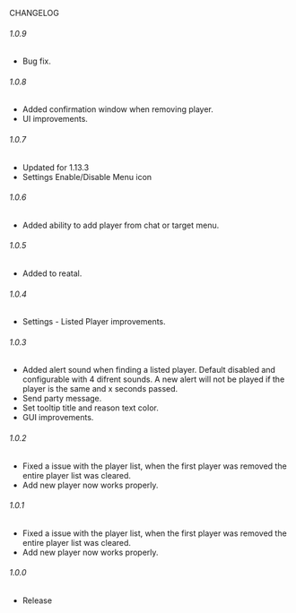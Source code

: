 CHANGELOG

###### 1.0.9
- Bug fix.

###### 1.0.8
- Added confirmation window when removing player.
- UI improvements.

###### 1.0.7
- Updated for 1.13.3
- Settings Enable/Disable Menu icon

###### 1.0.6
- Added ability to add player from chat or target menu.

###### 1.0.5
- Added to reatal.

###### 1.0.4
- Settings - Listed Player improvements.

###### 1.0.3
- Added alert sound when finding a listed player. Default disabled and configurable with 4 difrent sounds. A new alert will not be played if the player is the same and x seconds passed.
- Send party message.
- Set tooltip title and reason text color.
- GUI improvements.

###### 1.0.2
- Fixed a issue with the player list, when the first player was removed the entire player list was cleared.
- Add new player now works properly.

###### 1.0.1
- Fixed a issue with the player list, when the first player was removed the entire player list was cleared.
- Add new player now works properly.

###### 1.0.0 
- Release
